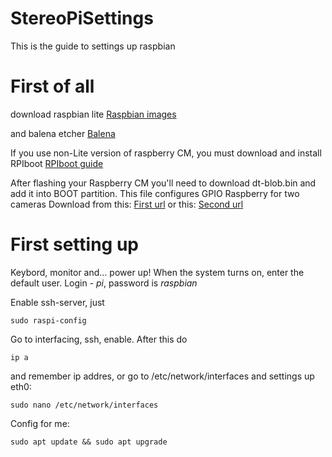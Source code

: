 # StereoPiSettings
This is the guide to settings up raspbian

# First of all 
download raspbian lite [Raspbian images](https://downloads.raspberrypi.org/raspbian_lite_latest)

and balena etcher [Balena](https://www.balena.io/etcher/)

If you use non-Lite version of raspberry CM, you must download and install RPIboot [RPIboot guide](https://www.raspberrypi.org/documentation/hardware/computemodule/cm-emmc-flashing.md)

After flashing your Raspberry CM you'll need to download dt-blob.bin and add it into BOOT partition. This file configures GPIO Raspberry for two cameras
Download from this: [First url](http://wiki.stereopi.com/files/dt-blob.bin.zip)
or this: [Second url](http://stereopi.com/sites/default/files/dt-blob.dts.zip)

# First setting up
Keybord, monitor and... power up! When the system turns on, enter the default user. Login - *pi*, password is *raspbian*

Enable ssh-server, just

    sudo raspi-config
Go to interfacing, ssh, enable.
After this do

    ip a
and remember ip addres, or go to /etc/network/interfaces and settings up eth0:

    sudo nano /etc/network/interfaces
Config for me:    

    sudo apt update && sudo apt upgrade
